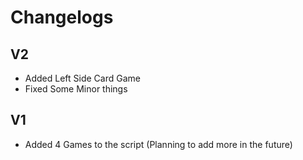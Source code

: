 # Changelogs

## V2
- Added Left Side Card Game
- Fixed Some Minor things

## V1
- Added 4 Games to the script (Planning to add more in the future)

  
